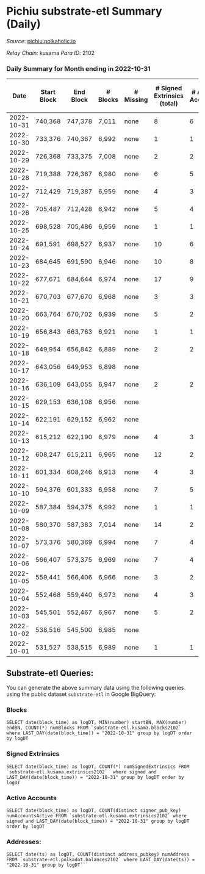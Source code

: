 # Pichiu substrate-etl Summary (Daily)

_Source_: [pichiu.polkaholic.io](https://pichiu.polkaholic.io)

*Relay Chain*: kusama
*Para ID*: 2102



### Daily Summary for Month ending in 2022-10-31


| Date | Start Block | End Block | # Blocks | # Missing | # Signed Extrinsics (total) | # Active Accounts | # Addresses with Balances | # Events | # Transfers | # XCM Transfers In | # XCM Transfers Out |
| ---- | ----------- | --------- | -------- | --------- | --------------------------- | ----------------- | ------------------------- | -------- | ----------- | ------------------ | ------------------- |
| 2022-10-31 | 740,368 | 747,378 | 7,011 | none  | 8 | 6 | 1,109 | 14,061 | 2  |   |   |
| 2022-10-30 | 733,376 | 740,367 | 6,992 | none  | 1 | 1 | 1,107 | 13,992 |   |   |   |
| 2022-10-29 | 726,368 | 733,375 | 7,008 | none  | 2 | 2 |  | 14,028 |   |   |   |
| 2022-10-28 | 719,388 | 726,367 | 6,980 | none  | 6 | 5 | 1,107 | 13,990 | 1  |   |   |
| 2022-10-27 | 712,429 | 719,387 | 6,959 | none  | 4 | 3 |  | 13,940 | 3  |   |   |
| 2022-10-26 | 705,487 | 712,428 | 6,942 | none  | 5 | 4 | 1,105 | 13,914 | 2  |   |   |
| 2022-10-25 | 698,528 | 705,486 | 6,959 | none  | 1 | 1 |  | 13,925 | 1  |   |   |
| 2022-10-24 | 691,591 | 698,527 | 6,937 | none  | 10 | 6 |  | 13,928 | 6  |   |   |
| 2022-10-23 | 684,645 | 691,590 | 6,946 | none  | 10 | 8 | 1,099 | 13,942 | 3  |   |   |
| 2022-10-22 | 677,671 | 684,644 | 6,974 | none  | 17 | 9 | 1,097 | 15,856 | 489  |   |   |
| 2022-10-21 | 670,703 | 677,670 | 6,968 | none  | 3 | 3 | 661 | 13,952 |   |   |   |
| 2022-10-20 | 663,764 | 670,702 | 6,939 | none  | 5 | 2 |  | 13,908 | 1  | 2  |   |
| 2022-10-19 | 656,843 | 663,763 | 6,921 | none  | 1 | 1 | 661 | 13,852 |   |   |   |
| 2022-10-18 | 649,954 | 656,842 | 6,889 | none  | 2 | 2 |  | 13,791 |   |   |   |
| 2022-10-17 | 643,056 | 649,953 | 6,898 | none  |  |  |  | 13,800 |   |   |   |
| 2022-10-16 | 636,109 | 643,055 | 6,947 | none  | 2 | 2 | 661 | 13,906 |   |   |   |
| 2022-10-15 | 629,153 | 636,108 | 6,956 | none  |  |  |  | 13,916 |   |   |   |
| 2022-10-14 | 622,191 | 629,152 | 6,962 | none  |  |  | 661 | 13,928 |   |   |   |
| 2022-10-13 | 615,212 | 622,190 | 6,979 | none  | 4 | 3 | 661 | 13,980 | 1  |   |   |
| 2022-10-12 | 608,247 | 615,211 | 6,965 | none  | 12 | 2 | 660 | 13,974 |   |   |   |
| 2022-10-11 | 601,334 | 608,246 | 6,913 | none  | 4 | 3 | 660 | 13,847 |   |   |   |
| 2022-10-10 | 594,376 | 601,333 | 6,958 | none  | 7 | 5 | 660 | 13,950 | 1  |   |   |
| 2022-10-09 | 587,384 | 594,375 | 6,992 | none  | 1 | 1 | 660 | 13,992 |   |   |   |
| 2022-10-08 | 580,370 | 587,383 | 7,014 | none  | 14 | 2 | 660 | 14,081 |   |   |   |
| 2022-10-07 | 573,376 | 580,369 | 6,994 | none  | 7 | 4 | 660 | 14,020 |   |   |   |
| 2022-10-06 | 566,407 | 573,375 | 6,969 | none  | 7 | 4 | 660 | 13,970 |   |   |   |
| 2022-10-05 | 559,441 | 566,406 | 6,966 | none  | 3 | 2 | 660 | 13,953 |   |   |   |
| 2022-10-04 | 552,468 | 559,440 | 6,973 | none  | 4 | 3 |  | 13,970 | 1  |   |   |
| 2022-10-03 | 545,501 | 552,467 | 6,967 | none  | 5 | 2 |  | 13,961 |   |   |   |
| 2022-10-02 | 538,516 | 545,500 | 6,985 | none  |  |  |  | 13,974 |   |   |   |
| 2022-10-01 | 531,527 | 538,515 | 6,989 | none  | 1 | 1 |  | 13,986 |   |   |   |

## Substrate-etl Queries:
You can generate the above summary data using the following queries using the public dataset `substrate-etl` in Google BigQuery:


### Blocks
```
SELECT date(block_time) as logDT, MIN(number) startBN, MAX(number) endBN, COUNT(*) numBlocks FROM `substrate-etl.kusama.blocks2102`  where LAST_DAY(date(block_time)) = "2022-10-31" group by logDT order by logDT
```


### Signed Extrinsics
```
SELECT date(block_time) as logDT, COUNT(*) numSignedExtrinsics FROM `substrate-etl.kusama.extrinsics2102`  where signed and LAST_DAY(date(block_time)) = "2022-10-31" group by logDT order by logDT
```


### Active Accounts
```
SELECT date(block_time) as logDT, COUNT(distinct signer_pub_key) numAccountsActive FROM `substrate-etl.kusama.extrinsics2102` where signed and LAST_DAY(date(block_time)) = "2022-10-31" group by logDT order by logDT
```


### Addresses:
```
SELECT date(ts) as logDT, COUNT(distinct address_pubkey) numAddress FROM `substrate-etl.polkadot.balances2102` where LAST_DAY(date(ts)) = "2022-10-31" group by logDT```

